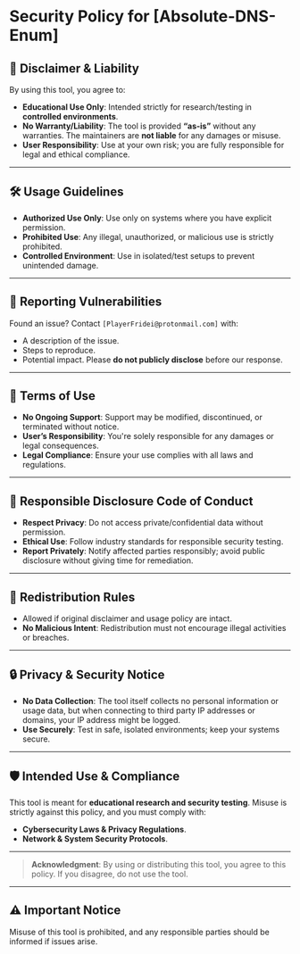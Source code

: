 # Security Policy for [Absolute-DNS-Enum]

## 📢 Disclaimer & Liability
By using this tool, you agree to:
- **Educational Use Only**: Intended strictly for research/testing in **controlled environments**.
- **No Warranty/Liability**: The tool is provided **“as-is”** without any warranties. The maintainers are **not liable** for any damages or misuse.
- **User Responsibility**: Use at your own risk; you are fully responsible for legal and ethical compliance.

---

## 🛠️ Usage Guidelines
- **Authorized Use Only**: Use only on systems where you have explicit permission.
- **Prohibited Use**: Any illegal, unauthorized, or malicious use is strictly prohibited.
- **Controlled Environment**: Use in isolated/test setups to prevent unintended damage.

---

## 🚨 Reporting Vulnerabilities
Found an issue? Contact `[PlayerFridei@protonmail.com]` with:
- A description of the issue.
- Steps to reproduce.
- Potential impact. Please **do not publicly disclose** before our response.

---

## 📝 Terms of Use
- **No Ongoing Support**: Support may be modified, discontinued, or terminated without notice.
- **User’s Responsibility**: You're solely responsible for any damages or legal consequences.
- **Legal Compliance**: Ensure your use complies with all laws and regulations.

---

## 📑 Responsible Disclosure Code of Conduct
- **Respect Privacy**: Do not access private/confidential data without permission.
- **Ethical Use**: Follow industry standards for responsible security testing.
- **Report Privately**: Notify affected parties responsibly; avoid public disclosure without giving time for remediation.

---

## 🚫 Redistribution Rules
- Allowed if original disclaimer and usage policy are intact.
- **No Malicious Intent**: Redistribution must not encourage illegal activities or breaches.

---

## 🔒 Privacy & Security Notice
- **No Data Collection**: The tool itself collects no personal information or usage data, but when connecting to third party IP addresses or domains, your IP address might be logged.
- **Use Securely**: Test in safe, isolated environments; keep your systems secure.

---

## 🛡️ Intended Use & Compliance
This tool is meant for **educational research and security testing**. Misuse is strictly against this policy, and you must comply with:
- **Cybersecurity Laws & Privacy Regulations**.
- **Network & System Security Protocols**.

---

> **Acknowledgment**: By using or distributing this tool, you agree to this policy. If you disagree, do not use the tool.

---

## ⚠️ Important Notice
Misuse of this tool is prohibited, and any responsible parties should be informed if issues arise.
